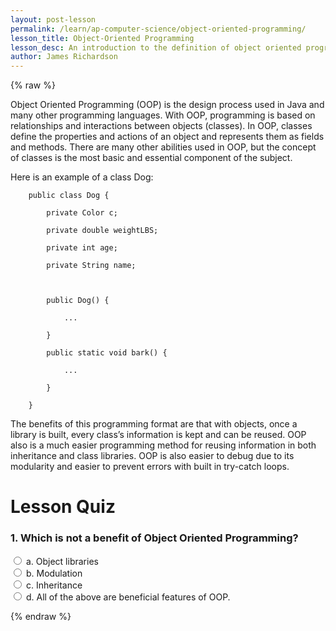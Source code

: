 ```yaml
---
layout: post-lesson
permalink: /learn/ap-computer-science/object-oriented-programming/
lesson_title: Object-Oriented Programming
lesson_desc: An introduction to the definition of object oriented programming. 
author: James Richardson
---
```


<script src="/questions.js"></script>

{% raw %}

Object Oriented Programming (OOP) is the design process used in Java and many other programming languages. With OOP, programming is based on relationships and interactions between objects (classes). In OOP, classes define the properties and actions of an object and represents them as fields and methods. There are many other abilities used in OOP, but the concept of classes is the most basic and essential component of the subject.

Here is an example of a class Dog: 

        public class Dog {

            private Color c;

            private double weightLBS;

            private int age;

            private String name;

            

            public Dog() {

                ...

            }

            public static void bark() {

                ...

            }

        }

The benefits of this programming format are that with objects, once a library is built, every class’s information is kept and can be reused. OOP also is a much easier programming method for reusing information in both inheritance and class libraries. OOP is also easier to debug due to its modularity and easier to prevent errors with built in try-catch loops.

<h1>Lesson Quiz</h1>

<h3>1. Which is not a benefit of Object Oriented Programming?</h3>

<form>
    <div>
        <input type="radio" value="a" name="cc" onchange="check(this, 'd')">
        a. Object libraries
    </div>
    <div>
        <input type="radio" value="b" name="cc" onchange="check(this, 'd')">
        b. Modulation
    </div>
    <div>
        <input type="radio" value="c" name="cc" onchange="check(this, 'd')">
        c. Inheritance
    </div>
    <div>
        <input type="radio" value="d" name="cc" onchange="check(this, 'd')">
        d. All of the above are beneficial features of OOP. 
    </div>
</form>

{% endraw %}